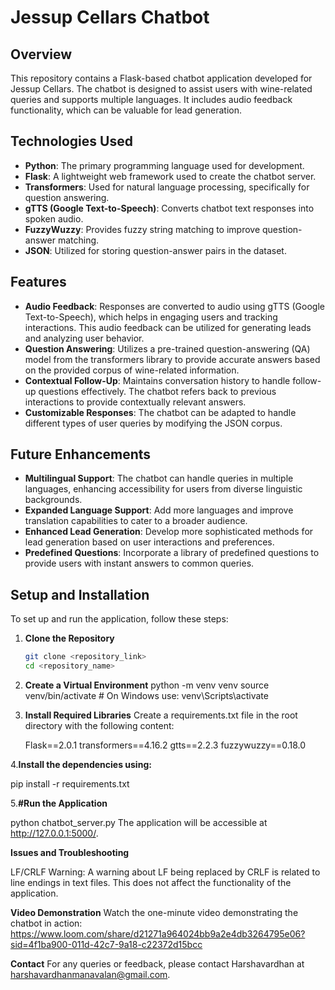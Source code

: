 # Jessup Cellars Chatbot

## Overview
This repository contains a Flask-based chatbot application developed for Jessup Cellars. The chatbot is designed to assist users with wine-related queries and supports multiple languages. It includes audio feedback functionality, which can be valuable for lead generation.

## Technologies Used
- **Python**: The primary programming language used for development.
- **Flask**: A lightweight web framework used to create the chatbot server.
- **Transformers**: Used for natural language processing, specifically for question answering.
- **gTTS (Google Text-to-Speech)**: Converts chatbot text responses into spoken audio.
- **FuzzyWuzzy**: Provides fuzzy string matching to improve question-answer matching.
- **JSON**: Utilized for storing question-answer pairs in the dataset.

## Features
- **Audio Feedback**: Responses are converted to audio using gTTS (Google Text-to-Speech), which helps in engaging users and tracking interactions. This audio feedback can be utilized for generating leads and analyzing user behavior.
- **Question Answering**: Utilizes a pre-trained question-answering (QA) model from the transformers library to provide accurate answers based on the provided corpus of wine-related information.
- **Contextual Follow-Up**: Maintains conversation history to handle follow-up questions effectively. The chatbot refers back to previous interactions to provide contextually relevant answers.
- **Customizable Responses**: The chatbot can be adapted to handle different types of user queries by modifying the JSON corpus.

## Future Enhancements
- **Multilingual Support**: The chatbot can handle queries in multiple languages, enhancing accessibility for users from diverse linguistic backgrounds.
- **Expanded Language Support**: Add more languages and improve translation capabilities to cater to a broader audience.
- **Enhanced Lead Generation**: Develop more sophisticated methods for lead generation based on user interactions and preferences.
- **Predefined Questions**: Incorporate a library of predefined questions to provide users with instant answers to common queries.

## Setup and Installation
To set up and run the application, follow these steps:

1. **Clone the Repository**
   ```bash
   git clone <repository_link>
   cd <repository_name>
   
2. **Create a Virtual Environment**
  python -m venv venv
  source venv/bin/activate  # On Windows use: venv\Scripts\activate

3. **Install Required Libraries**
Create a requirements.txt file in the root directory with the following content:

   Flask==2.0.1
   transformers==4.16.2
   gtts==2.2.3
   fuzzywuzzy==0.18.0

4.**Install the dependencies using:**

pip install -r requirements.txt

5.**#Run the Application**

python chatbot_server.py
The application will be accessible at http://127.0.0.1:5000/.

**Issues and Troubleshooting**

LF/CRLF Warning: A warning about LF being replaced by CRLF is related to line endings in text files. This does not affect the functionality of the application.

**Video Demonstration**
Watch the one-minute video demonstrating the chatbot in action:
https://www.loom.com/share/d21271a964024bb9a2e4db3264795e06?sid=4f1ba900-011d-42c7-9a18-c22372d15bcc

**Contact**
For any queries or feedback, please contact Harshavardhan at harshavardhanmanavalan@gmail.com.
